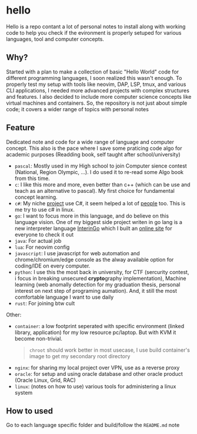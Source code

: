 # hello
Hello is a repo contant a lot of personal notes to install along with working code to help you check if the evironment is properly setuped for various languages, tool and computer concepts.

## Why?
Started with a plan to make a collection of basic "Hello World" code for different programming languages, I soon realized this wasn't enough. To properly test my setup with tools like neovim, DAP, LSP, tmux, and various CLI applications, I needed more advanced projects with complex structures and features. I also decided to include more computer science concepts like virtual machines and containers. So, the repository is not just about simple code; it covers a wider range of topics with personal notes

## Feature
Dedicated note and code for a wide range of language and computer concept. This also is the pace where I save some praticing code algo for academic purposes (Readding book, self taught after school/university)
- `pascal`: Mostly used in my High school to join Computer sience contest (National, Region Olympic, ...). I do used it to re-read some Algo book from this time.
- `c`: I like this more and more, even better than c++ (which can be use and teach as an alternative to pascal). My first choice for fundamental concept learning.
- `c#`: My niche [project](https://github.com/ylsama/RightClickMoveMode) use C#, it seem helped a lot of [people](https://www.nexusmods.com/stardewvalley/mods/2614?tab=posts) too. This is me try to use c# in linux.
- `go`: I want to focus more in this language, and do believe on this language vision. One of my biggest side project writen in go lang is a new interpreter language [InterinGo](https://github.com/nghiango1/hello/tree/main/go/interpreter) which I built an [online site](nghiango.io.vn/) for everyone to check it out
- `java`: For actual job
- `lua`: For neovim config
- `javascript`: I use javascript for web automation and chrome/chromium/edge console as the alway available option for coding/IDE on every computer. 
- `python`: I use this the most back in university, for CTF (sercurity contest, i focus in breaking unsecured **crypto**graphy implementation), Machine learning (web anomally detection for my graduation thesis, personal interest on next step of programing aumation). And, it still the most comfortable language I want to use daily
- `rust`: For joining btw cult

Other:
- `container`: a low footprint seperated with specific environment (linked library, application) for my low resource pc/laptop. But with KVM it become non-trivial.
    > `chroot` should work better in most usecase, I use build container's image to get my secondary root directory
- `nginx`: for sharing my local project over VPN, use as a reverse proxy
- `oracle`: for setup and using oracle database and other oracle product (Oracle Linux, Grid, RAC)
- `linux`: (notes on how to use) various tools for administering a linux system

## How to used

Go to each language specific folder and build/follow the `README.md` note

